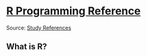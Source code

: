 # [R Programming Reference](https://rafalab.github.io/dsbook/)

Source: [Study References](https://stats.stackexchange.com/questions/138/free-resources-for-learning-r)

## What is R?
